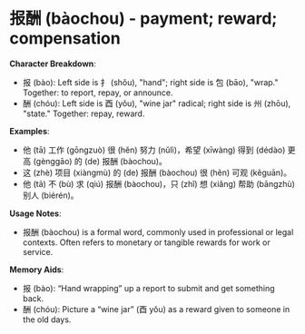 # **报酬 (bàochou) - payment; reward; compensation**

**Character Breakdown**:  
- 报 (bào): Left side is 扌 (shǒu), "hand"; right side is 包 (bāo), "wrap." Together: to report, repay, or announce.  
- 酬 (chóu): Left side is 酉 (yǒu), "wine jar" radical; right side is 州 (zhōu), "state." Together: repay, reward.

**Examples**:  
- 他 (tā) 工作 (gōngzuò) 很 (hěn) 努力 (nǔlì)，希望 (xīwàng) 得到 (dédào) 更高 (gènggāo) 的 (de) 报酬 (bàochou)。  
- 这 (zhè) 项目 (xiàngmù) 的 (de) 报酬 (bàochou) 很 (hěn) 可观 (kěguān)。  
- 他 (tā) 不 (bù) 求 (qiú) 报酬 (bàochou)，只 (zhǐ) 想 (xiǎng) 帮助 (bāngzhù) 别人 (biérén)。

**Usage Notes**:  
- 报酬 (bàochou) is a formal word, commonly used in professional or legal contexts. Often refers to monetary or tangible rewards for work or service.

**Memory Aids**:  
- 报 (bào): “Hand wrapping” up a report to submit and get something back.  
- 酬 (chóu): Picture a “wine jar” (酉 yǒu) as a reward given to someone in the old days.